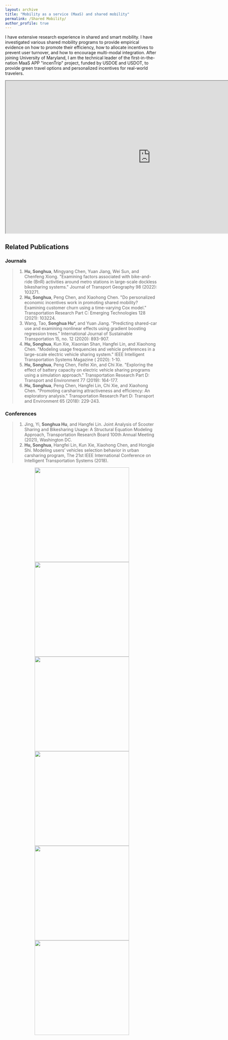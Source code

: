 ```yaml
---
layout: archive
title: "Mobility as a service (MaaS) and shared mobility"
permalink: /Shared Mobility/
author_profile: true
---
```



I have extensive research experience in shared and smart mobility.
I have investigated various shared mobility programs to provide empirical evidence on how to promote their efficiency,
how to allocate incentives to prevent user turnover, and how to encourage multi-modal integration.
After joining University of Maryland, I am the technical leader of the first-in-the-nation MaaS APP "incenTrip" project,
funded by USDOE and USDOT, to provide green travel options and personalized incentives for real-world travelers.

<iframe src="https://songhuahu-umd.github.io/images/Bikeshare_Heatmap.html" height="500" width="950"></iframe>

## Related Publications

### Journals

> 1. **Hu, Songhua**, Mingyang Chen, Yuan Jiang, Wei Sun, and Chenfeng Xiong. "Examining factors associated with
     bike-and-ride (BnR) activities around metro stations in large-scale dockless bikesharing systems." Journal of
     Transport Geography 98 (2022): 103271.
> 2. **Hu, Songhua**, Peng Chen, and Xiaohong Chen. "Do personalized economic incentives work in promoting shared
     mobility? Examining customer churn using a time-varying Cox model." Transportation Research Part C: Emerging
     Technologies 128 (2021): 103224.
> 3. Wang, Tao, **Songhua Hu***, and Yuan Jiang. "Predicting shared-car use and examining nonlinear effects using
     gradient boosting regression trees." International Journal of Sustainable Transportation 15, no. 12 (2020):
     893-907.
> 4. **Hu, Songhua**, Kun Xie, Xiaonian Shan, Hangfei Lin, and Xiaohong Chen. "Modeling usage frequencies and vehicle
     preferences in a large-scale electric vehicle sharing system." IEEE Intelligent Transportation Systems Magazine (
     2020): 1-10.
> 5. **Hu, Songhua**, Peng Chen, Feifei Xin, and Chi Xie. "Exploring the effect of battery capacity on electric vehicle
     sharing programs using a simulation approach." Transportation Research Part D: Transport and Environment 77 (2019):
     164-177.
> 6. **Hu, Songhua**, Peng Chen, Hangfei Lin, Chi Xie, and Xiaohong Chen. "Promoting carsharing attractiveness and
     efficiency: An exploratory analysis." Transportation Research Part D: Transport and Environment 65 (2018): 229-243.

### Conferences

> 1. Jing, Yi, **Songhua Hu**, and Hangfei Lin. Joint Analysis of Scooter Sharing and Bikesharing Usage: A Structural
     Equation Modeling Approach, Transportation Research Board 100th Annual Meeting (2021), Washington DC.
> 2. **Hu, Songhua**, Hangfei Lin, Kun Xie, Xiaohong Chen, and Hongjie Shi. Modeling users’ vehicles selection behavior
     in urban carsharing program, The 21st IEEE International Conference on Intelligent Transportation Systems (2018).

<p align="center">
<img src="https://songhuahu-umd.github.io/images/FF51.jpeg" width="310" hspace="5"/> 
<img src="https://songhuahu-umd.github.io/images/FF52.jpeg" width="310" hspace="5"/>
<img src="https://songhuahu-umd.github.io/images/FF53.png" width="310" hspace="5"/> 
<img src="https://songhuahu-umd.github.io/images/FF54.png" width="310" hspace="5"/> 
<img src="https://songhuahu-umd.github.io/images/FF55.png" width="310" hspace="5"/>
<img src="https://songhuahu-umd.github.io/images/FF56.png" width="310" hspace="5"/> 
</p>